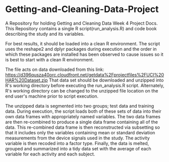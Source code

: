 # Getting-and-Cleaning-Data-Project
A Repository for holding Getting and Cleaning Data Week 4 Project Docs.
This Repository contains a single R script(run_analysis.R) and code book describing the study and its variables.

For best results, it should be loaded into a clean R environment.  The script uses the reshape2 and dplyr packages during execution and the order in which these packages are installed has been observed to cause issues so it is best to start with a clean R environment.

The file acts on data downloaded from this link:  https://d396qusza40orc.cloudfront.net/getdata%2Fprojectfiles%2FUCI%20HAR%20Dataset.zip
That data set should be downloaded and unzipped into R's working directory before executing the run_analysis.R script.  Alternately, R's working directory can be changed to the unzipped file location on the end user's machine prior to script execution.

The unzipped data is segmented into two groups; test data and training data.  During execution, the script loads both of these 
sets of data into their own data frames with appropriately named variables.  The two data frames are then re-combined to produce a 
single data frame containing all of the data.  This re-combined data frame is then reconstructed via subsetting so that it includes
only the variables containing mean or standard deviation measurements from the device signals used in the study.  The activity
variable is then recoded into a factor type.  Finally, the data is melted, grouped and summarized into a tidy data set with the 
average of each variable for each activity and each subject.
